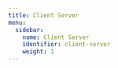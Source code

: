 ```yaml
---
title: Client Server
menu:
  sidebar:
    name: Client Server
    identifier: client-server
    weight: 1
---
```

